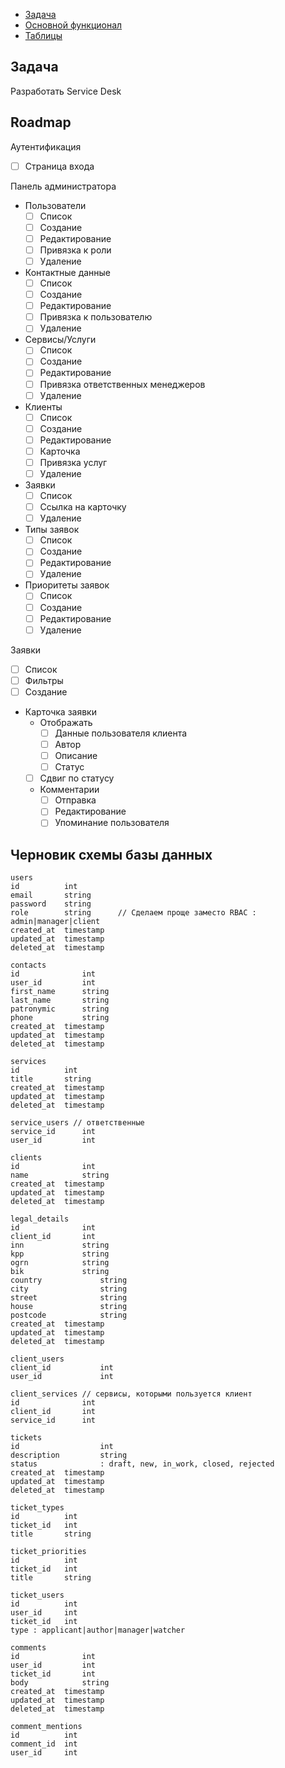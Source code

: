 <!-- TOC -->
  * [Задача](#задача)
  * [Основной функционал](#основной-функционал)
  * [Таблицы](#таблицы)
<!-- TOC -->

## Задача
Разработать Service Desk

## Roadmap

Аутентификация
* [ ] Страница входа

Панель администратора
* Пользователи
  * [ ] Список
  * [ ] Создание
  * [ ] Редактирование 
  * [ ] Привязка к роли
  * [ ] Удаление
* Контактные данные
  * [ ] Список
  * [ ] Создание
  * [ ] Редактирование
  * [ ] Привязка к пользователю
  * [ ] Удаление
* Сервисы/Услуги
  * [ ] Список
  * [ ] Создание
  * [ ] Редактирование
  * [ ] Привязка ответственных менеджеров
  * [ ] Удаление
* Клиенты
  * [ ] Список
  * [ ] Создание
  * [ ] Редактирование
  * [ ] Карточка
  * [ ] Привязка услуг
  * [ ] Удаление
* Заявки
  * [ ] Список
  * [ ] Ссылка на карточку
  * [ ] Удаление
* Типы заявок
  * [ ] Список
  * [ ] Создание
  * [ ] Редактирование
  * [ ] Удаление
* Приоритеты заявок
  * [ ] Список
  * [ ] Создание
  * [ ] Редактирование
  * [ ] Удаление

Заявки
  * [ ] Список
  * [ ] Фильтры
  * [ ] Создание
* Карточка заявки
  * Отображать
    * [ ] Данные пользователя клиента
    * [ ] Автор
    * [ ] Описание
    * [ ] Статус
  * [ ] Сдвиг по статусу
  * Комментарии
    * [ ] Отправка
    * [ ] Редактирование
    * [ ] Упоминание пользователя

## Черновик схемы базы данных
    users
    id          int
    email       string
    password    string
    role        string      // Сделаем проще заместо RBAC : admin|manager|client
    created_at  timestamp
    updated_at  timestamp
    deleted_at  timestamp
    
    contacts
    id              int
    user_id         int
    first_name      string
    last_name       string
    patronymic      string
    phone           string
    created_at  timestamp
    updated_at  timestamp
    deleted_at  timestamp
    
    services
    id          int
    title       string
    created_at  timestamp
    updated_at  timestamp
    deleted_at  timestamp
    
    service_users // ответственные
    service_id      int
    user_id         int
    
    clients
    id              int
    name            string
    created_at  timestamp
    updated_at  timestamp
    deleted_at  timestamp
    
    legal_details
    id              int
    client_id       int
    inn             string
    kpp             string
    ogrn            string
    bik             string
    country             string
    city                string
    street              string
    house               string      
    postcode            string
    created_at  timestamp
    updated_at  timestamp
    deleted_at  timestamp
    
    client_users
    client_id           int
    user_id             int
    
    client_services // сервисы, которыми пользуется клиент
    id              int
    client_id       int
    service_id      int
    
    tickets
    id                  int
    description         string
    status              : draft, new, in_work, closed, rejected
    created_at  timestamp
    updated_at  timestamp
    deleted_at  timestamp
    
    ticket_types
    id          int
    ticket_id   int
    title       string
    
    ticket_priorities
    id          int
    ticket_id   int
    title       string
    
    ticket_users
    id          int
    user_id     int
    ticket_id   int
    type : applicant|author|manager|watcher
    
    comments
    id              int
    user_id         int
    ticket_id       int
    body            string
    created_at  timestamp
    updated_at  timestamp
    deleted_at  timestamp
    
    comment_mentions
    id          int
    comment_id  int
    user_id     int
